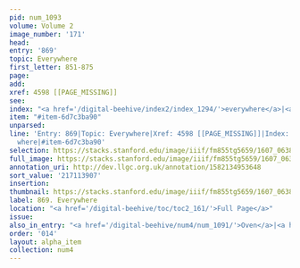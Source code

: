 ```yaml
---
pid: num_1093
volume: Volume 2
image_number: '171'
head:
entry: '869'
topic: Everywhere
first_letter: 851-875
page:
add:
xref: 4598 [[PAGE_MISSING]]
see:
index: "<a href='/digital-beehive/index2/index_1294/'>everywhere</a>|<a href='/digital-beehive/index5/index_4459/'>where</a>"
item: "#item-6d7c3ba90"
unparsed:
line: 'Entry: 869|Topic: Everywhere|Xref: 4598 [[PAGE_MISSING]]|Index: everywhere|Index:
  where|#item-6d7c3ba90'
selection: https://stacks.stanford.edu/image/iiif/fm855tg5659/1607_0638/396,3907,2829,334/full/0/default.jpg
full_image: https://stacks.stanford.edu/image/iiif/fm855tg5659/1607_0638/full/full/0/default.jpg
annotation_uri: http://dev.llgc.org.uk/annotation/1582134953648
sort_value: '217113907'
insertion:
thumbnail: https://stacks.stanford.edu/image/iiif/fm855tg5659/1607_0638/396,3907,600,180/250,/0/default.jpg
label: 869. Everywhere
location: "<a href='/digital-beehive/toc/toc2_161/'>Full Page</a>"
issue:
also_in_entry: "<a href='/digital-beehive/num4/num_1091/'>Oven</a>|<a href='/digital-beehive/num4/num_1092/'>Newly</a>"
order: '014'
layout: alpha_item
collection: num4
---
```

